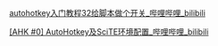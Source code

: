[autohotkey入门教程32给脚本做个开关_哔哩哔哩_bilibili](https://www.bilibili.com/video/BV1jv4y1z71F/?spm_id_from=333.788&vd_source=8e0a50e8dd697b0acbf90d2f1877a844)

[[AHK #0] AutoHotkey及SciTE环境配置_哔哩哔哩_bilibili](https://www.bilibili.com/video/BV1RT4y1i7Jo/?spm_id_from=333.999.0.0&vd_source=d5dcd9ecea5f54eff2a20a9e2ccc0fa0)
